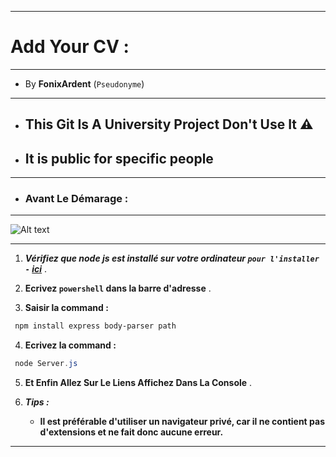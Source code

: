 ---------------------------------------------------

# Add Your CV :

---------------------------------------------------

+ By **FonixArdent** (`Pseudonyme`)

---------------------------------------------------

- ## This Git Is A University Project Don't Use It ⚠️
- ##       It is public for specific people

---------------------------------------------------

+ ### Avant Le Démarage :

---------------------------------------------------

![Alt text](https://jemeformeaunumerique.fr/wp-content/uploads/2015/09/10-windows-10-explorateur-de-fichier.png "a image")

---------------------------------------------------

1) ***Vérifiez que node js est installé sur votre ordinateur `pour l'installer -` [ici](https://nodejs.org/)*** .
   
2) **Ecrivez `powershell` dans la barre d'adresse** .

3) **Saisir la command :**

```ps1
 npm install express body-parser path
```
 
4) **Ecrivez la command :**
 
```ps1
 node Server.js
```

5) **Et Enfin Allez Sur Le Liens Affichez Dans La Console** .


6) ***Tips :***
   
   - **Il est préférable d'utiliser un navigateur privé, car il ne contient pas d'extensions et ne fait donc aucune erreur.**

---------------------------------------------------
